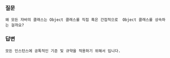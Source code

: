 
### 질문

`왜 모든 자바의 클래스는 Object 클래스를 직접 혹은 간접적으로 
Object 클래스를 상속하는 걸까요?`

### 답변

`모든 인스턴스에 공톡적인 기준 및 규약을 적용하기 위해서 입니다.`

